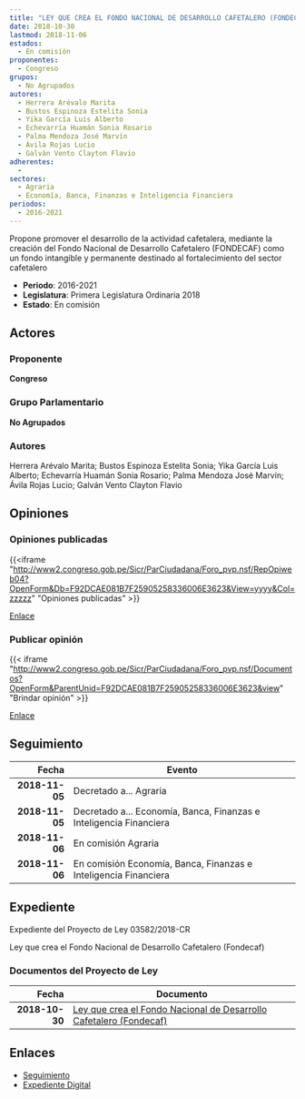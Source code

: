 ```yaml
---
title: "LEY QUE CREA EL FONDO NACIONAL DE DESARROLLO CAFETALERO (FONDECAF)"
date: 2018-10-30
lastmod: 2018-11-06
estados: 
  - En comisión
proponentes: 
  - Congreso
grupos: 
  - No Agrupados
autores: 
  - Herrera Arévalo Marita
  - Bustos Espinoza Estelita Sonia
  - Yika García Luis Alberto
  - Echevarría Huamán Sonia Rosario
  - Palma Mendoza José Marvín
  - Ávila Rojas Lucio
  - Galván Vento Clayton Flavio
adherentes: 
  - 
sectores: 
  - Agraria
  - Economía, Banca, Finanzas e Inteligencia Financiera
periodos: 
  - 2016-2021
---
```


Propone promover el desarrollo de la actividad cafetalera, mediante la creación del Fondo Nacional de Desarrollo Cafetalero (FONDECAF) como un fondo intangible y permanente destinado al fortalecimiento del sector cafetalero

- **Periodo**: 2016-2021
- **Legislatura**: Primera Legislatura Ordinaria 2018
- **Estado**: En comisión

## Actores

### Proponente

**Congreso**

### Grupo Parlamentario

**No Agrupados**

### Autores

Herrera Arévalo Marita; Bustos Espinoza Estelita Sonia; Yika García Luis Alberto; Echevarría Huamán Sonia Rosario; Palma Mendoza José Marvín; Ávila Rojas Lucio; Galván Vento Clayton Flavio


## Opiniones

### Opiniones publicadas

{{<iframe "http://www2.congreso.gob.pe/Sicr/ParCiudadana/Foro_pvp.nsf/RepOpiweb04?OpenForm&Db=F92DCAE081B7F25905258336006E3623&View=yyyy&Col=zzzzz" "Opiniones publicadas" >}}

[Enlace](http://www2.congreso.gob.pe/Sicr/ParCiudadana/Foro_pvp.nsf/RepOpiweb04?OpenForm&Db=F92DCAE081B7F25905258336006E3623&View=yyyy&Col=zzzzz)
### Publicar opinión

{{< iframe "http://www2.congreso.gob.pe/Sicr/ParCiudadana/Foro_pvp.nsf/Documentos?OpenForm&ParentUnid=F92DCAE081B7F25905258336006E3623&view" "Brindar opinión" >}}

[Enlace](http://www2.congreso.gob.pe/Sicr/ParCiudadana/Foro_pvp.nsf/Documentos?OpenForm&ParentUnid=F92DCAE081B7F25905258336006E3623&view)

## Seguimiento

| Fecha | Evento |
|------:|--------|
| **2018-11-05** | Decretado a... Agraria|
| **2018-11-05** | Decretado a... Economía, Banca, Finanzas e Inteligencia Financiera|
| **2018-11-06** | En comisión Agraria|
| **2018-11-06** | En comisión Economía, Banca, Finanzas e Inteligencia Financiera|


## Expediente

Expediente del Proyecto de Ley 03582/2018-CR

Ley que crea el Fondo Nacional de Desarrollo Cafetalero (Fondecaf)


### Documentos del Proyecto de Ley

| Fecha | Documento |
|------:|--------|
| **2018-10-30** | [Ley que crea el Fondo Nacional de Desarrollo Cafetalero (Fondecaf)](http://www.leyes.congreso.gob.pe/Documentos/2016_2021/Proyectos_de_Ley_y_de_Resoluciones_Legislativas/PL0358220181030.pdf) |

## Enlaces 

- [Seguimiento](http://www2.congreso.gob.pe/Sicr/TraDocEstProc/CLProLey2016.nsf/f7fff46988ca05b1052578e100829cc7/cdb3c47070aec42a0525833600660bb9?OpenDocument)
- [Expediente Digital](http://www2.congreso.gob.pe/Sicr/TraDocEstProc/CLProLey2016.nsf/f7fff46988ca05b1052578e100829cc7/cdb3c47070aec42a0525833600660bb9?OpenDocument&Click=05257FB7005EB655.eb71d0cf91d8294e05256cdf006b5706/$Body/0.1C6C)
